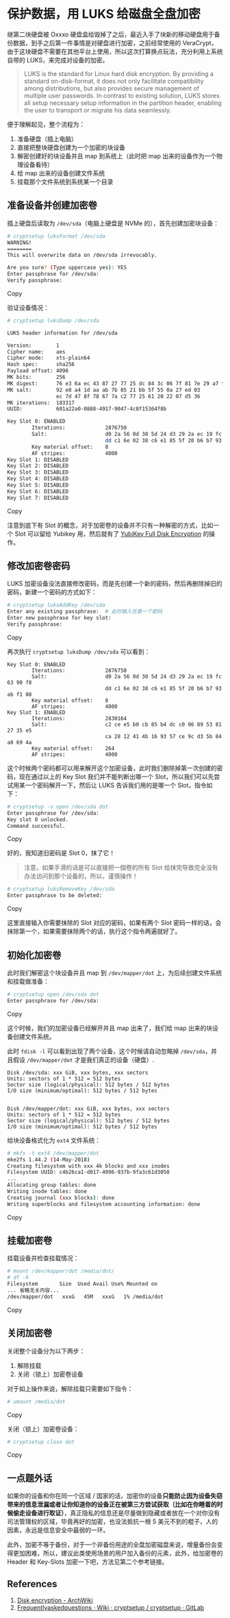 # 保护数据，用 LUKS 给磁盘全盘加密

继第二块硬盘被 Oxxxo 硬盘盒给毁掉了之后，最近入手了块新的移动硬盘用于备份数据，到手之后第一件事情是对硬盘进行加密，之前经常使用的 VeraCrypt，由于这块硬盘不需要在其他平台上使用，所以这次打算换点玩法，充分利用上系统自带的 LUKS，来完成对设备的加密。

> LUKS is the standard for Linux hard disk encryption. By providing a standard on-disk-format, it does not only facilitate compatibility among distributions, but also provides secure management of multiple user passwords. In contrast to existing solution, LUKS stores all setup necessary setup information in the partition header, enabling the user to transport or migrate his data seamlessly.

便于理解起见，整个流程为：

1. 准备硬盘（插上电脑）
2. 直接把整块硬盘创建为一个加密的块设备
3. 解密创建好的块设备并且 map 到系统上（此时把 map 出来的设备作为一个物理设备看待）
4. 给 map 出来的设备创建文件系统
5. 挂载那个文件系统到系统某一个目录

## 准备设备并创建加密卷

插上硬盘后读取为 `/dev/sda`（电脑上硬盘是 NVMe 的），首先创建加密块设备：

```bash
# cryptsetup luksFormat /dev/sda
WARNING!
========
This will overwrite data on /dev/sda irrevocably.

Are you sure? (Type uppercase yes): YES
Enter passphrase for /dev/sda:
Verify passphrase:
```

Copy

验证设备情况：

```bash
# cryptsetup luksDump /dev/sda

LUKS header information for /dev/sda

Version:        1
Cipher name:    aes
Cipher mode:    xts-plain64
Hash spec:      sha256
Payload offset: 4096
MK bits:        256
MK digest:      76 e3 6a ec 43 87 27 77 25 dc 84 3c 06 7f 81 7e 29 a7 f0 85
MK salt:        92 e8 a4 1d aa ab 7b 85 21 bb 5f 55 0a 27 ed 03
                ec 7d 47 8f 78 67 7a c2 77 25 61 20 22 07 d5 36
MK iterations:  183317
UUID:           601a22a0-0888-4917-9047-4c8f15364f8b

Key Slot 0: ENABLED
        Iterations:             2876750
        Salt:                   d0 2a 56 0d 30 5d 24 d3 29 2a ec 19 fc 63 90 f8
                                dd c1 6e 02 38 c6 e1 85 5f 20 b6 b7 93 ab f1 08
        Key material offset:    8
        AF stripes:             4000
Key Slot 1: DISABLED
Key Slot 2: DISABLED
Key Slot 3: DISABLED
Key Slot 4: DISABLED
Key Slot 5: DISABLED
Key Slot 6: DISABLED
Key Slot 7: DISABLED
```

Copy

注意到底下有 Slot 的概念，对于加密卷的设备并不只有一种解密的方式，比如一个 Slot 可以留给 Yubikey 用，然后就有了 [YubiKey Full Disk Encryption](https://github.com/agherzan/yubikey-full-disk-encryption) 的操作。

## 修改加密卷密码

LUKS 加密设备没法直接修改密码，而是先创建一个新的密码，然后再删除掉旧的密码，新建一个密码的方式如下：

```bash
# cryptsetup luksAddKey /dev/sda
Enter any existing passphrase:  # 此时输入任意一个密码
Enter new passphrase for key slot:
Verify passphrase:
```

Copy

再次执行 `cryptsetup luksDump /dev/sda` 可以看到：

```
Key Slot 0: ENABLED
        Iterations:             2876750
        Salt:                   d0 2a 56 0d 30 5d 24 d3 29 2a ec 19 fc 63 90 f8
                                dd c1 6e 02 38 c6 e1 85 5f 20 b6 b7 93 ab f1 08
        Key material offset:    8
        AF stripes:             4000
Key Slot 1: ENABLED
        Iterations:             2830164
        Salt:                   c2 ce e5 b0 cb 85 b4 dc c0 06 89 53 81 27 35 e5
                                ca 28 12 41 4b 16 93 57 ce 9c d3 5b 84 a0 69 4a
        Key material offset:    264
        AF stripes:             4000
```

这个时候两个密码都可以用来解开这个加密设备，此时我们删除掉第一次创建的密码，现在通过以上的 Key Slot 我们并不能判断出哪一个 Slot，所以我们可以先尝试用某一个密码解开一下，然后让 LUKS 告诉我们用的是哪一个 Slot，指令如下：

```bash
# cryptsetup -v open /dev/sda dot
Enter passphrase for /dev/sda:
Key slot 0 unlocked.
Command successful.
```

Copy

好的，我知道旧密码是 Slot 0，抹了它！

> 注意，如果手滑的话是可以直接把一個卷的所有 Slot 给抹完导致完全没有办法访问到那个设备的，所以，谨慎操作！

```bash
# cryptsetup luksRemoveKey /dev/sda
Enter passphrase to be deleted:
```

Copy

这里直接输入你需要抹除的 Slot 对应的密码，如果有两个 Slot 密码一样的话，会抹除第一个，如果需要抹除两个的话，执行这个指令两遍就好了。

## 初始化加密卷

此时我们解密这个块设备并且 map 到 `/dev/mapper/dot` 上，为后续创建文件系统和挂载做准备：

```bash
# cryptsetup open /dev/sda dot
Enter passphrase for /dev/sda:
```

Copy

这个时候，我们的加密设备已经解开并且 map 出来了，我们给 map 出来的块设备创建文件系统。

此时 `fdisk -l` 可以看到出现了两个设备，这个时候请自动忽略掉 `/dev/sda`，并且假设 `/dev/mapper/dot` 才是我们真正的设备（硬盘）.

```
Disk /dev/sda: xxx GiB, xxx bytes, xxx sectors
Units: sectors of 1 * 512 = 512 bytes
Sector size (logical/physical): 512 bytes / 512 bytes
I/O size (minimum/optimal): 512 bytes / 512 bytes


Disk /dev/mapper/dot: xxx GiB, xxx bytes, xxx sectors
Units: sectors of 1 * 512 = 512 bytes
Sector size (logical/physical): 512 bytes / 512 bytes
I/O size (minimum/optimal): 512 bytes / 512 bytes
```

给块设备格式化为 `ext4` 文件系统：

```bash
# mkfs -t ext4 /dev/mapper/dot
mke2fs 1.44.2 (14-May-2018)
Creating filesystem with xxx 4k blocks and xxx inodes
Filesystem UUID: c4b26ca1-d017-4996-937b-9fa3c61d3050
...
Allocating group tables: done
Writing inode tables: done
Creating journal (xxx blocks): done
Writing superblocks and filesystem accounting information: done
```

Copy

## 挂载加密卷

挂载设备并检查挂载情况：

```bash
# mount /dev/mapper/dot /media/dot/
# df -h
Filesystem       Size  Used Avail Use% Mounted on
... 省略无关内容...
/dev/mapper/dot   xxxG   45M   xxxG   1% /media/dot
```

Copy

## 关闭加密卷

关闭整个设备分为以下两步：

1. 解除挂载
2. 关闭（锁上）加密卷设备

对于如上操作来说，解除挂载只需要如下指令：

```bash
# umount /media/dot
```

Copy

关闭（锁上）加密卷设备：

```bash
# cryptsetup close dot
```

Copy

## 一点题外话

如果你的设备和你在同一个区域 / 国家的话，加密你的设备**只能防止因为设备失窃带来的信息泄漏或者让你知道你的设备正在被第三方尝试获取（比如在你睡着的时候偷走设备进行取证）**，真正隐私的信息还是尽量做到隐藏或者放在一个对你没有司法管理权的区域，毕竟再好的加密，也没法抵抗一根 5 美元不到的棍子，人的因素，永远是信息安全中最弱的一环。

此外，加密不等于备份，对于一个非备份用途的全盘加密磁盘来说，增量备份会变得更加困难，所以，建议此类使用场景的用户加入备份的元素，此外，给加密卷的 Header 和 Key-Slots 加密一下吧，方法见第二个参考链接。

## References

1. [Disk encryption - ArchWiki](https://wiki.archlinux.org/index.php/Disk_encryption)
2. [Frequentlyaskedquestions · Wiki · cryptsetup / cryptsetup · GitLab](https://gitlab.com/cryptsetup/cryptsetup/wikis/FrequentlyAskedQuestions#6-backup-and-data-recovery)